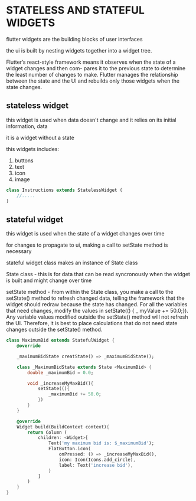 # STATELESS AND STATEFUL WIDGETS

flutter widgets are the building blocks of user interfaces

the ui is built by nesting widgets together into a widget tree.

Flutter’s react-style framework means it observes when the state of a widget changes and then com-
pares it to the previous state to determine the least number of changes to make. Flutter manages the
relationship between the state and the UI and rebuilds only those widgets when the state changes.

## stateless widget

this widget is used when data doesn't change and it relies on its initial information, data

it is a widget without a state

this widgets includes:

1. buttons
2. text
3. icon
4. image

```dart
class Instructions extends StatelessWidget (
    //.....
)
```

## stateful widget

this widget is used when the state of a widget changes over time

for changes to propagate to ui, making a call to setState method is necessary

stateful widget class makes  an instance of State class

State class - this is for data that can be read syncronously when the widget is built and might change over time

setState method - From within the State class, you make a call to the setState() method to
refresh changed data, telling the framework that the widget should redraw because the state
has changed. For all the variables that need changes, modify the values in setState(() {
_ myValue += 50.0;}). Any variable values modified outside the setState() method will
not refresh the UI. Therefore, it is best to place calculations that do not need state changes
outside the setState() method.

```dart
class MaximumBid extends StatefulWidget {
    @override

    _maximumBidState creatState() => _maximumBidState();

    class _MaximumBidState extends State <MaximumBid> {
        double _maximumBid = 0.0;

        void _increaseMyMaxBid(){
            setState((){
                _maximumBid += 50.0;
            })
        }
    }

    @override
    Widget build(BuildContext context){
        return Column (
            children: <Widget>[
                Text('my maximum bid is: $_maximumBid');
                FlatButton.icon(
                    onPressed: () => _increaseMyMaxBid(),
                    icon: Icon(Icons.add_circle),
                    label: Text('increase bid'),
                )
            ]
        )
    }
}

```